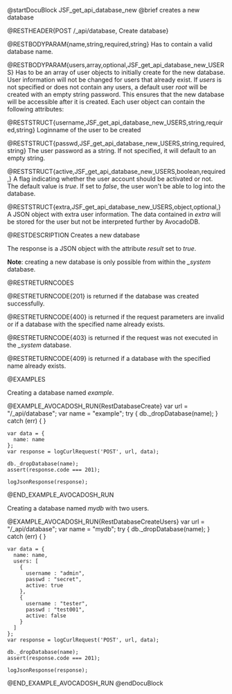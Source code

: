 
@startDocuBlock JSF_get_api_database_new
@brief creates a new database

@RESTHEADER{POST /_api/database, Create database}

@RESTBODYPARAM{name,string,required,string}
Has to contain a valid database name.

@RESTBODYPARAM{users,array,optional,JSF_get_api_database_new_USERS}
Has to be an array of user objects to initially create for the new database.
User information will not be changed for users that already exist.
If *users* is not specified or does not contain any users, a default user
*root* will be created with an empty string password. This ensures that the
new database will be accessible after it is created.
Each user object can contain the following attributes:

@RESTSTRUCT{username,JSF_get_api_database_new_USERS,string,required,string}
Loginname of the user to be created

@RESTSTRUCT{passwd,JSF_get_api_database_new_USERS,string,required,string}
The user password as a string. If not specified, it will default to an empty string.

@RESTSTRUCT{active,JSF_get_api_database_new_USERS,boolean,required,}
A flag indicating whether the user account should be activated or not.
The default value is *true*. If set to *false*, the user won't be able to
log into the database.

@RESTSTRUCT{extra,JSF_get_api_database_new_USERS,object,optional,}
A JSON object with extra user information. The data contained in *extra*
will be stored for the user but not be interpreted further by AvocadoDB.

@RESTDESCRIPTION
Creates a new database

The response is a JSON object with the attribute *result* set to *true*.

**Note**: creating a new database is only possible from within the *_system* database.

@RESTRETURNCODES

@RESTRETURNCODE{201}
is returned if the database was created successfully.

@RESTRETURNCODE{400}
is returned if the request parameters are invalid or if a database with the
specified name already exists.

@RESTRETURNCODE{403}
is returned if the request was not executed in the *_system* database.

@RESTRETURNCODE{409}
is returned if a database with the specified name already exists.

@EXAMPLES

Creating a database named *example*.

@EXAMPLE_AVOCADOSH_RUN{RestDatabaseCreate}
    var url = "/_api/database";
    var name = "example";
    try {
      db._dropDatabase(name);
    }
    catch (err) {
    }

    var data = {
      name: name
    };
    var response = logCurlRequest('POST', url, data);

    db._dropDatabase(name);
    assert(response.code === 201);

    logJsonResponse(response);
@END_EXAMPLE_AVOCADOSH_RUN

Creating a database named *mydb* with two users.

@EXAMPLE_AVOCADOSH_RUN{RestDatabaseCreateUsers}
    var url = "/_api/database";
    var name = "mydb";
    try {
      db._dropDatabase(name);
    }
    catch (err) {
    }

    var data = {
      name: name,
      users: [
        {
          username : "admin",
          passwd : "secret",
          active: true
        },
        {
          username : "tester",
          passwd : "test001",
          active: false
        }
      ]
    };
    var response = logCurlRequest('POST', url, data);

    db._dropDatabase(name);
    assert(response.code === 201);

    logJsonResponse(response);
@END_EXAMPLE_AVOCADOSH_RUN
@endDocuBlock

